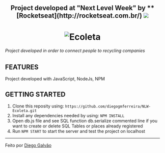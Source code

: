 <h2 align="center"> Project developed at "Next Level Week" by **[Rocketseat](http://rocketseat.com.br/)
<img src="https://repository-images.githubusercontent.com/268559110/713e8000-a403-11ea-8fda-497af69bfc17">
</h1>

<h1 align="center">
    <img alt="Ecoleta" src="https://user-images.githubusercontent.com/38081852/83580830-6f63e200-a513-11ea-9a27-0a109ec1e4d0.png">
</h1>

###### Project developed in order to connect people to recycling companies

## FEATURES
Project developed with JavaScript, NodeJs, NPM

## GETTING STARTED
1.  Clone this reposity using: ```https://github.com/diegogmferreira/NLW-Ecoleta.git```
2.  Install any dependencies needed by using: ```NPM INSTALL```
3.  Open db.js file and see SQL function db.serialize commented line if you want to create or delete SQL Tables or places already registered
4.  Run ```NPM START``` to start the server and test the project on localhost 

- - - 
Feito por [Diego Galvão](http://linkedin.com/in/diegogmferreira)